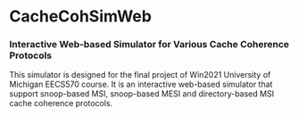 # CacheCohSimWeb
### Interactive Web-based Simulator for Various Cache Coherence Protocols

This simulator is designed for the final project of Win2021 University of Michigan EECS570 course. It is an interactive web-based simulator that support snoop-based MSI, snoop-based MESI and directory-based MSI cache coherence protocols.
